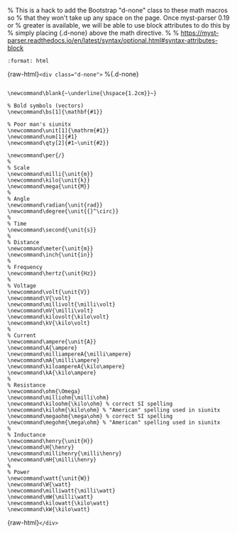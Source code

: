 % This is a hack to add the Bootstrap "d-none" class to these math macros so
% that they won't take up any space on the page. Once myst-parser 0.19 or
% greater is available, we will be able to use block attributes to do this by
% simply placing {.d-none} above the math directive.
%
% https://myst-parser.readthedocs.io/en/latest/syntax/optional.html#syntax-attributes-block

```{role} raw-html(raw)
:format: html
```
{raw-html}`<div class="d-none">`
%{.d-none}
```{math}

\newcommand\blank{~\underline{\hspace{1.2cm}}~}

% Bold symbols (vectors)
\newcommand\bs[1]{\mathbf{#1}}

% Poor man's siunitx
\newcommand\unit[1]{\mathrm{#1}}
\newcommand\num[1]{#1}
\newcommand\qty[2]{#1~\unit{#2}}

\newcommand\per{/}
%
% Scale
\newcommand\milli{\unit{m}}
\newcommand\kilo{\unit{k}}
\newcommand\mega{\unit{M}}
%
% Angle
\newcommand\radian{\unit{rad}}
\newcommand\degree{\unit{{}^\circ}}
%
% Time
\newcommand\second{\unit{s}}
%
% Distance
\newcommand\meter{\unit{m}}
\newcommand\inch{\unit{in}}
%
% Frequency
\newcommand\hertz{\unit{Hz}}
%
% Voltage
\newcommand\volt{\unit{V}}
\newcommand\V{\volt}
\newcommand\millivolt{\milli\volt}
\newcommand\mV{\milli\volt}
\newcommand\kilovolt{\kilo\volt}
\newcommand\kV{\kilo\volt}
%
% Current
\newcommand\ampere{\unit{A}}
\newcommand\A{\ampere}
\newcommand\milliampereA{\milli\ampere}
\newcommand\mA{\milli\ampere}
\newcommand\kiloampereA{\kilo\ampere}
\newcommand\kA{\kilo\ampere}
%
% Resistance
\newcommand\ohm{\Omega}
\newcommand\milliohm{\milli\ohm}
\newcommand\kiloohm{\kilo\ohm} % correct SI spelling
\newcommand\kilohm{\kilo\ohm} % "American" spelling used in siunitx
\newcommand\megaohm{\mega\ohm} % correct SI spelling
\newcommand\megohm{\mega\ohm} % "American" spelling used in siunitx
%
% Inductance
\newcommand\henry{\unit{H}}
\newcommand\H{\henry}
\newcommand\millihenry{\milli\henry}
\newcommand\mH{\milli\henry}
%
% Power
\newcommand\watt{\unit{W}}
\newcommand\W{\watt}
\newcommand\milliwatt{\milli\watt}
\newcommand\mW{\milli\watt}
\newcommand\kilowatt{\kilo\watt}
\newcommand\kW{\kilo\watt}
```
{raw-html}`</div>`
